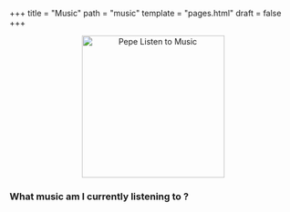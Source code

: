 +++
title = "Music"
path = "music"
template = "pages.html"
draft = false
+++

<div align="center">

 <p align="center">
   
  <img src="https://sachinsenal0x64.github.io/picx-images-hosting/pepe-listening-to-music.283fpx8jor0g.gif" alt="Pepe Listen to Music" align="center" width="250" height="250"> 
  
</p>
</div>

### What music am I currently listening to ?
